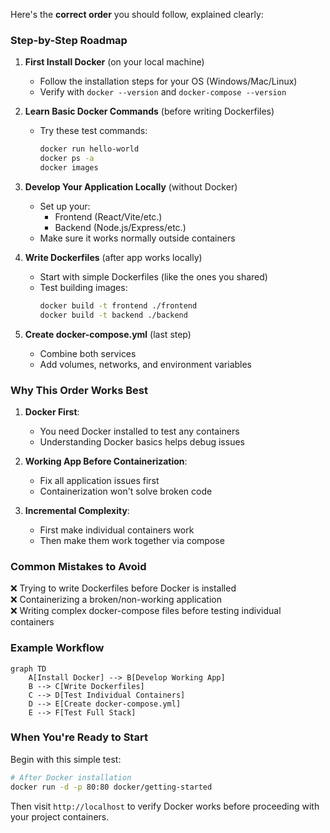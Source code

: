 Here's the **correct order** you should follow, explained clearly:

### Step-by-Step Roadmap

1. **First Install Docker** (on your local machine)
   - Follow the installation steps for your OS (Windows/Mac/Linux)
   - Verify with `docker --version` and `docker-compose --version`

2. **Learn Basic Docker Commands** (before writing Dockerfiles)
   - Try these test commands:
     ```bash
     docker run hello-world
     docker ps -a
     docker images
     ```

3. **Develop Your Application Locally** (without Docker)
   - Set up your:
     - Frontend (React/Vite/etc.)
     - Backend (Node.js/Express/etc.)
   - Make sure it works normally outside containers

4. **Write Dockerfiles** (after app works locally)
   - Start with simple Dockerfiles (like the ones you shared)
   - Test building images:
     ```bash
     docker build -t frontend ./frontend
     docker build -t backend ./backend
     ```

5. **Create docker-compose.yml** (last step)
   - Combine both services
   - Add volumes, networks, and environment variables

### Why This Order Works Best

1. **Docker First**:
   - You need Docker installed to test any containers
   - Understanding Docker basics helps debug issues

2. **Working App Before Containerization**:
   - Fix all application issues first
   - Containerization won't solve broken code

3. **Incremental Complexity**:
   - First make individual containers work
   - Then make them work together via compose

### Common Mistakes to Avoid

❌ Trying to write Dockerfiles before Docker is installed  
❌ Containerizing a broken/non-working application  
❌ Writing complex docker-compose files before testing individual containers  

### Example Workflow

```mermaid
graph TD
    A[Install Docker] --> B[Develop Working App]
    B --> C[Write Dockerfiles]
    C --> D[Test Individual Containers]
    D --> E[Create docker-compose.yml]
    E --> F[Test Full Stack]
```

### When You're Ready to Start

Begin with this simple test:
```bash
# After Docker installation
docker run -d -p 80:80 docker/getting-started
```
Then visit `http://localhost` to verify Docker works before proceeding with your project containers.